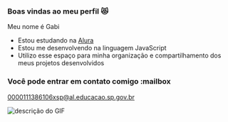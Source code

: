 ### Boas vindas ao meu perfil 😻

Meu nome é Gabi

- Estou estudando na [Alura](https://www.alura.com.br)
- Estou me desenvolvendo na linguagem JavaScript
- Utilizo esse espaço para minha organização e compartilhamento dos meus projetos desenvolvidos

### Você pode entrar em contato comigo :mailbox

0000111386106xsp@al.educacao.sp.gov.br


![descrição do GIF]([https://media1.tenor.com/m/VWJ6lJQnSpUAAAAC/raichu-pok%C3%A9mon-raichu.gif)

